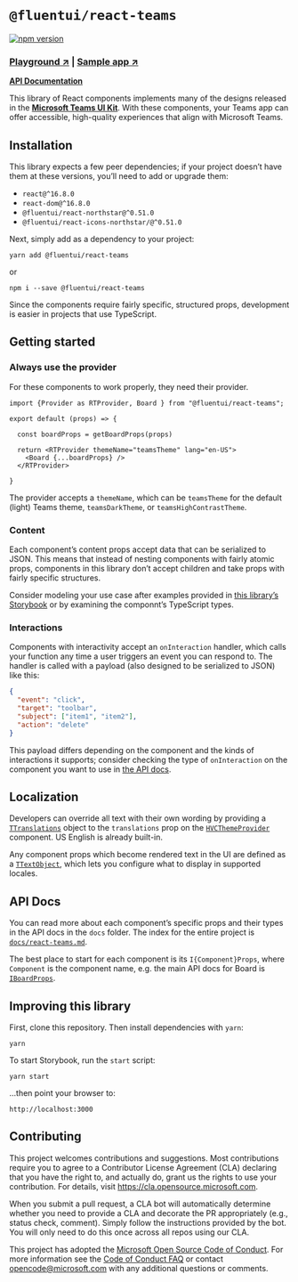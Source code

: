 # `@fluentui/react-teams`

[![npm version](https://badge.fury.io/js/%40fluentui%2Freact-teams.svg)][npm]

### [Playground ↗️][sb] | [Sample app ↗️][as]

[**API Documentation**](./docs/react-teams.md)

This library of React components implements many of the designs released in the [**Microsoft Teams UI Kit**][fc]. With these components, your Teams app can offer accessible, high-quality experiences that align with Microsoft Teams.

## Installation

This library expects a few peer dependencies; if your project doesn’t have them at these versions, you’ll need to add or upgrade them:

- `react@^16.8.0`
- `react-dom@^16.8.0`
- `@fluentui/react-northstar@^0.51.0`
-  `@fluentui/react-icons-northstar/@^0.51.0`

Next, simply add as a dependency to your project:

```shell
yarn add @fluentui/react-teams
```

or

```shell
npm i --save @fluentui/react-teams
```

Since the components require fairly specific, structured props, development is easier in projects that use TypeScript.

## Getting started

### Always use the provider

For these components to work properly, they need their provider.

```tsx
import {Provider as RTProvider, Board } from "@fluentui/react-teams";

export default (props) => {
  
  const boardProps = getBoardProps(props)
  
  return <RTProvider themeName="teamsTheme" lang="en-US">
    <Board {...boardProps} />
  </RTProvider>
  
}
```

The provider accepts a `themeName`, which can be `teamsTheme` for the default (light) Teams theme, `teamsDarkTheme`, or `teamsHighContrastTheme`.

### Content

Each component’s content props accept data that can be serialized to JSON. This means that instead of nesting components with fairly atomic props, components in this library don’t accept children and take props with fairly specific structures.

Consider modeling your use case after examples provided in [this library’s Storybook][sb] or by examining the componnt’s TypeScript types.

### Interactions

Components with interactivity accept an `onInteraction` handler, which calls your function any time a user triggers an event you can respond to. The handler is called with a payload (also designed to be serialized to JSON) like this:

```json
{
  "event": "click",
  "target": "toolbar",
  "subject": ["item1", "item2"],
  "action": "delete"
}
```

This payload differs depending on the component and the kinds of interactions it supports; consider checking the type of `onInteraction` on the component you want to use in [the API docs](./docs/react-teams.md).

## Localization

Developers can override all text with their own wording by providing a [`TTranslations`](./docs/react-teams.ttranslations.md) object to the `translations` prop on the [`HVCThemeProvider`](./docs/react-teams.provider.md) component. US English is already built-in.

Any component props which become rendered text in the UI are defined as a [`TTextObject`](./docs/react-teams.ttextobject.md), which lets you configure what to display in supported locales.

## API Docs

You can read more about each component’s specific props and their types in the API docs in the `docs` folder. The index for the entire project is [`docs/react-teams.md`](./docs/react-teams.md).

The best place to start for each component is its `I{Component}Props`, where `Component` is the component name, e.g. the main API docs for Board is [`IBoardProps`](./docs/react-teams.iboardprops.md).

## Improving this library

First, clone this repository. Then install dependencies with `yarn`:

```
yarn
```

To start Storybook, run the `start` script:

```
yarn start
```

…then point your browser to:

```
http://localhost:3000
```

## Contributing

This project welcomes contributions and suggestions. Most contributions require you to agree to a
Contributor License Agreement (CLA) declaring that you have the right to, and actually do, grant us
the rights to use your contribution. For details, visit https://cla.opensource.microsoft.com.

When you submit a pull request, a CLA bot will automatically determine whether you need to provide
a CLA and decorate the PR appropriately (e.g., status check, comment). Simply follow the instructions
provided by the bot. You will only need to do this once across all repos using our CLA.

This project has adopted the [Microsoft Open Source Code of Conduct](https://opensource.microsoft.com/codeofconduct/).
For more information see the [Code of Conduct FAQ](https://opensource.microsoft.com/codeofconduct/faq/) or
contact [opencode@microsoft.com](mailto:opencode@microsoft.com) with any additional questions or comments.


[sb]: https://dev-int.teams.microsoft.com/storybook/main/index.html
[npm]: https://www.npmjs.com/package/@fluentui/react-teams
[as]: https://github.com/OfficeDev/Microsoft-Teams-Samples/tree/main/samples/tab-ui-templates/ts
[fc]: https://www.figma.com/community/file/916836509871353159/Microsoft-Teams-UI-Kit
